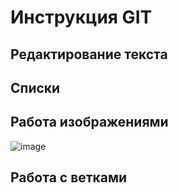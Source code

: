 # Инструкция GIT

## Редактирование текста

## Списки

## Работа изображениями
![image](git2.png)
## Работа с ветками